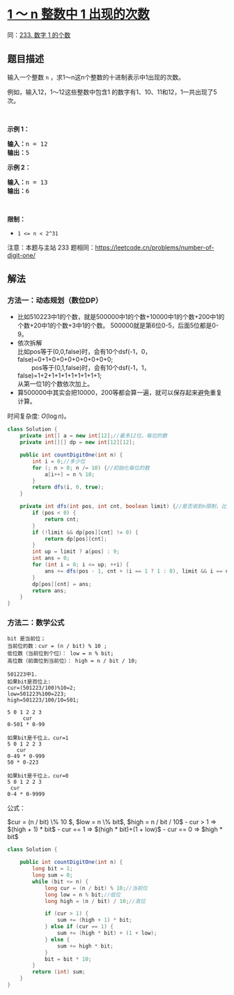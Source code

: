 # [1 ～ n 整数中 1 出现的次数](https://leetcode.cn/problems/1nzheng-shu-zhong-1chu-xian-de-ci-shu-lcof/)
同：[233. 数字 1 的个数](https://leetcode.cn/problems/number-of-digit-one/description/)

## 题目描述

<p>输入一个整数 <code>n</code> ，求1～n这n个整数的十进制表示中1出现的次数。</p>

<p>例如，输入12，1～12这些整数中包含1 的数字有1、10、11和12，1一共出现了5次。</p>

<p> </p>

<p><strong>示例 1：</strong></p>

<pre>
<strong>输入：</strong>n = 12
<strong>输出：</strong>5
</pre>

<p><strong>示例 2：</strong></p>

<pre>
<strong>输入：</strong>n = 13
<strong>输出：</strong>6</pre>

<p> </p>

<p><strong>限制：</strong></p>

<ul>
	<li><code>1 <= n < 2^31</code></li>
</ul>

<p>注意：本题与主站 233 题相同：<a href="https://leetcode.cn/problems/number-of-digit-one/">https://leetcode.cn/problems/number-of-digit-one/</a></p>


## 解法

### 方法一：动态规划（数位DP）
- 比如510223中1的个数，就是500000中1的个数+10000中1的个数+200中1的个数+20中1的个数+3中1的个数。
  500000就是第6位0-5，后面5位都是0-9。
- 依次拆解</br>
  比如pos等于(0,0,false)时，会有10个dsf(-1，0，false)=0+1+0+0+0+0+0+0+0+0;</br>
  &emsp;&emsp; pos等于(0,1,false)时，会有10个dsf(-1，1，false)=1+2+1+1+1+1+1+1+1+1; </br>
  从第一位1的个数依次加上。
- 算500000中其实会把10000，200等都会算一遍，就可以保存起来避免重复计算。


时间复杂度: $O(\log n)$。


```java
class Solution {
    private int[] a = new int[12];//最多12位，每位的数
    private int[][] dp = new int[12][12];

    public int countDigitOne(int n) {
        int i = 0;//多少位
        for (; n > 0; n /= 10) {//初始化每位的数
            a[i++] = n % 10;
        }
        return dfs(i, 0, true);
    }

    private int dfs(int pos, int cnt, boolean limit) {//是否收到n限制，比如123，如果120了后面只能到121，122，123。否则像10可以到99
        if (pos < 0) {
            return cnt;
        }
        if (!limit && dp[pos][cnt] != 0) {
            return dp[pos][cnt];
        }
        int up = limit ? a[pos] : 9;
        int ans = 0;
        for (int i = 0; i <= up; ++i) {
            ans += dfs(pos - 1, cnt + (i == 1 ? 1 : 0), limit && i == up);
        }
        dp[pos][cnt] = ans;
        return ans;
    }
}
```


### 方法二：数学公式
````
bit 是当前位；
当前位的数：cur = (n / bit) % 10 ;
低位数（当前位到个位）： low = n % bit;
高位数（前面位到当前位）： high = n / bit / 10; 

501223中1.
如果bit是百位上:
cur=(501223/100)%10=2;
low=501223%100=223;
high=501223/100/10=501;

5 0 1 2 2 3
     cur
0-501 * 0-99

如果bit是千位上，cur=1
5 0 1 2 2 3
   cur  
0-49 * 0-999
50 * 0-223

如果bit是千位上，cur=0
5 0 1 2 2 3
 cur    
0-4 * 0-9999

````

<P>公式：</P>
$cur = (n / bit) \% 10 $, $low = n \% bit$, $high = n / bit / 10$
- cur > 1  => $(high + 1) * bit$
- cur == 1 => $(high * bit)+(1 + low)$
- cur == 0 => $high * bit$

````java
class Solution {

    public int countDigitOne(int n) {
        long bit = 1;
        long sum = 0;
        while (bit <= n) {
            long cur = (n / bit) % 10;//当前位
            long low = n % bit;//低位
            long high = (n / bit) / 10;//高位

            if (cur > 1) {
                sum += (high + 1) * bit;
            } else if (cur == 1) {
                sum += (high * bit) + (1 + low);
            } else {
                sum += high * bit;
            }
            bit = bit * 10;
        }
        return (int) sum;
    }
}
````

